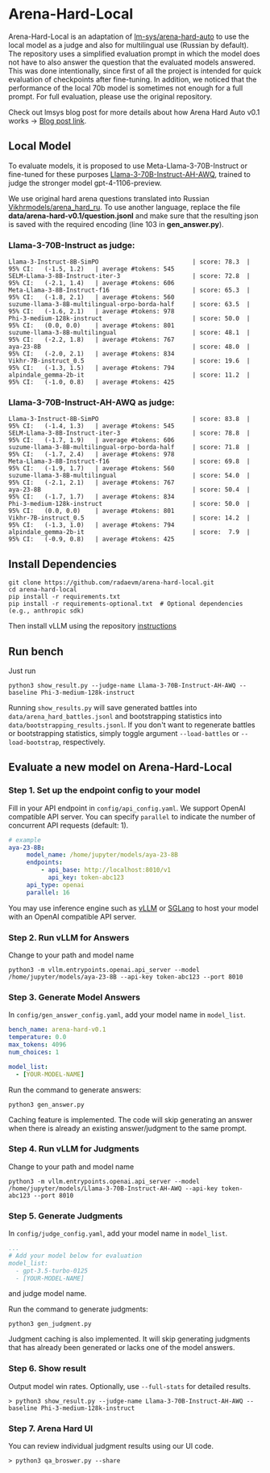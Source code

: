 # Arena-Hard-Local
Arena-Hard-Local is an adaptation of [lm-sys/arena-hard-auto](https://github.com/lm-sys/arena-hard-auto) to use the local model as a judge and also for multilingual use (Russian by default).
The repository uses a simplified evaluation prompt in which the model does not have to also answer the question that the evaluated models answered. This was done intentionally, since first of all the project is intended for quick evaluation of checkpoints after fine-tuning. In addition, we noticed that the performance of the local 70b model is sometimes not enough for a full prompt. For full evaluation, please use the original repository.

Check out lmsys blog post for more details about how Arena Hard Auto v0.1 works -> [Blog post link](https://lmsys.org/blog/2024-04-19-arena-hard/).

## Local Model
To evaluate models, it is proposed to use Meta-Llama-3-70B-Instruct or fine-tuned for these purposes [Llama-3-70B-Instruct-AH-AWQ](https://huggingface.co/radm/Llama-3-70B-Instruct-AH-AWQ), trained to judge the stronger model gpt-4-1106-preview.

We use original hard arena questions translated into Russian [Vikhrmodels/arena_hard_ru](https://huggingface.co/datasets/Vikhrmodels/arena_hard_ru).
To use another language, replace the file **data/arena-hard-v0.1/question.jsonl** and make sure that the resulting json is saved with the required encoding (line 103 in **gen_answer.py**).

### Llama-3-70B-Instruct as judge:
```console
Llama-3-Instruct-8B-SimPO                          | score: 78.3  | 95% CI:   (-1.5, 1.2)   | average #tokens: 545
SELM-Llama-3-8B-Instruct-iter-3                    | score: 72.8  | 95% CI:   (-2.1, 1.4)   | average #tokens: 606
Meta-Llama-3-8B-Instruct-f16                       | score: 65.3  | 95% CI:   (-1.8, 2.1)   | average #tokens: 560
suzume-llama-3-8B-multilingual-orpo-borda-half     | score: 63.5  | 95% CI:   (-1.6, 2.1)   | average #tokens: 978
Phi-3-medium-128k-instruct                         | score: 50.0  | 95% CI:   (0.0, 0.0)    | average #tokens: 801
suzume-llama-3-8B-multilingual                     | score: 48.1  | 95% CI:   (-2.2, 1.8)   | average #tokens: 767
aya-23-8B                                          | score: 48.0  | 95% CI:   (-2.0, 2.1)   | average #tokens: 834
Vikhr-7B-instruct_0.5                              | score: 19.6  | 95% CI:   (-1.3, 1.5)   | average #tokens: 794
alpindale_gemma-2b-it                              | score: 11.2  | 95% CI:   (-1.0, 0.8)   | average #tokens: 425
```
### Llama-3-70B-Instruct-AH-AWQ as judge:
```console
Llama-3-Instruct-8B-SimPO                          | score: 83.8  | 95% CI:   (-1.4, 1.3)   | average #tokens: 545
SELM-Llama-3-8B-Instruct-iter-3                    | score: 78.8  | 95% CI:   (-1.7, 1.9)   | average #tokens: 606
suzume-llama-3-8B-multilingual-orpo-borda-half     | score: 71.8  | 95% CI:   (-1.7, 2.4)   | average #tokens: 978
Meta-Llama-3-8B-Instruct-f16                       | score: 69.8  | 95% CI:   (-1.9, 1.7)   | average #tokens: 560
suzume-llama-3-8B-multilingual                     | score: 54.0  | 95% CI:   (-2.1, 2.1)   | average #tokens: 767
aya-23-8B                                          | score: 50.4  | 95% CI:   (-1.7, 1.7)   | average #tokens: 834
Phi-3-medium-128k-instruct                         | score: 50.0  | 95% CI:   (0.0, 0.0)    | average #tokens: 801
Vikhr-7B-instruct_0.5                              | score: 14.2  | 95% CI:   (-1.3, 1.0)   | average #tokens: 794
alpindale_gemma-2b-it                              | score:  7.9  | 95% CI:   (-0.9, 0.8)   | average #tokens: 425
```

## Install Dependencies
```
git clone https://github.com/radaevm/arena-hard-local.git
cd arena-hard-local
pip install -r requirements.txt
pip install -r requirements-optional.txt  # Optional dependencies (e.g., anthropic sdk)
```
Then install vLLM using the repository [instructions](https://github.com/vllm-project/vllm)


## Run bench
Just run
```console
python3 show_result.py --judge-name Llama-3-70B-Instruct-AH-AWQ --baseline Phi-3-medium-128k-instruct
```
Running `show_results.py` will save generated battles into `data/arena_hard_battles.jsonl` and bootstrapping statistics into `data/bootstrapping_results.jsonl`. If you don't want to regenerate battles or bootstrapping statistics, simply toggle argument `--load-battles` or `--load-bootstrap`, respectively.

## Evaluate a new model on Arena-Hard-Local

### Step 1. Set up the endpoint config to your model

Fill in your API endpoint in `config/api_config.yaml`. We support OpenAI compatible API server. You can specify `parallel` to indicate the number of concurrent API requests (default: 1).
```yaml
# example
aya-23-8B:
     model_name: /home/jupyter/models/aya-23-8B
     endpoints:
         - api_base: http://localhost:8010/v1
           api_key: token-abc123
     api_type: openai
     parallel: 16
```
You may use inference engine such as [vLLM](https://docs.vllm.ai/en/latest/serving/openai_compatible_server.html) or [SGLang](https://github.com/sgl-project/sglang?tab=readme-ov-file#using-local-models) to host your model with an OpenAI compatible API server.


### Step 2. Run vLLM for Answers
Change to your path and model name
```console
python3 -m vllm.entrypoints.openai.api_server --model /home/jupyter/models/aya-23-8B --api-key token-abc123 --port 8010
```

### Step 3. Generate Model Answers

In `config/gen_answer_config.yaml`, add your model name in `model_list`.
```yaml
bench_name: arena-hard-v0.1
temperature: 0.0
max_tokens: 4096
num_choices: 1

model_list:
  - [YOUR-MODEL-NAME]
```
Run the command to generate answers:
```console
python3 gen_answer.py
```
Caching feature is implemented. The code will skip generating an answer when there is already an existing answer/judgment to the same prompt. 

### Step 4. Run vLLM for Judgments
Change to your path and model name
```console
python3 -m vllm.entrypoints.openai.api_server --model /home/jupyter/models/Llama-3-70B-Instruct-AH-AWQ --api-key token-abc123 --port 8010
```

### Step 5. Generate Judgments

In `config/judge_config.yaml`, add your model name in `model_list`.
```yaml
...
# Add your model below for evaluation
model_list:
  - gpt-3.5-turbo-0125
  - [YOUR-MODEL-NAME]
```
and judge model name.

Run the command to generate judgments:
```console
python3 gen_judgment.py
```
Judgment caching is also implemented. It will skip generating judgments that has already been generated or lacks one of the model answers.  

### Step 6. Show result
Output model win rates.  Optionally, use `--full-stats` for detailed results.
```console
> python3 show_result.py --judge-name Llama-3-70B-Instruct-AH-AWQ --baseline Phi-3-medium-128k-instruct
```
### Step 7. Arena Hard UI
You can review individual judgment results using our UI code.
```console
> python3 qa_broswer.py --share
```


